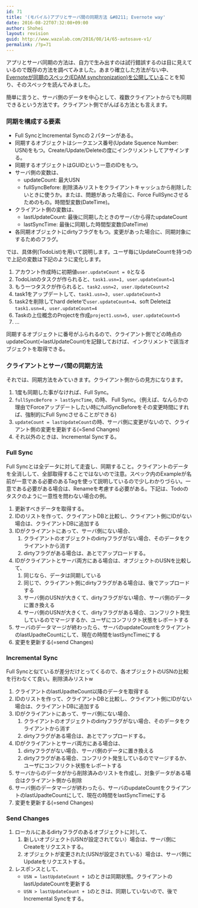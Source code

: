 ```yaml
---
id: 71
title: '(モバイル)アプリとサーバ間の同期方法 &#8211; Evernote way'
date: 2016-08-22T07:32:08+09:00
author: Shohei
layout: revision
guid: http://www.wazalab.com/2016/08/14/65-autosave-v1/
permalink: /?p=71
---
```

アプリとサーバ同期の方法は、自力で生み出すのは試行錯誤するのは目に見えているので既存の方法を調べてみました。あまり確立した方法がない中、<a href="https://dev.evernote.com/doc/articles/synchronization.php">Evernoteが同期のスペック(EDAM synchronization)を公開している</a>ことを知り、そのスペックを読んでみました。

簡単に言うと、サーバ側のデータを中心として、複数クライアントからでも同期できるという方法です。クライアント側でがんばる方法とも言えます。

<h3>同期を構成する要素</h3>

<ul>
<li>Full SyncとIncremental Syncの２パターンがある。</li>
<li>同期するオブジェクトはシークエンス番号(Update Squence Number: USN)をもつ。Create/Update/Deleteの度にインクリメントしてアサインする。</li>
<li>同期するオブジェクトはGUIDという一意のIDをもつ。</li>
<li>サーバ側の変数は、

<ul>
<li>updateCount: 最大USN</li>
<li>fullSyncBefore: 削除済みリストをクライアントキャッシュから削除したいときに使うか。または、問題があった場合に、Force FullSyncさせるためのもの。時間型変数(DateTime)。</li>
</ul></li>
<li>クライアント側の変数は、

<ul>
<li>lastUpdateCount: 最後に同期したときのサーバから得たupdateCount</li>
<li>lastSyncTime: 最後に同期した時間型変数(DateTime)</li>
</ul></li>
<li>各同期オブジェクトにdirtyフラグをもつ。変更があった場合に、同期対象にするためのフラグ。</li>
</ul>

では、具体例(TodoList)を用いて説明します。ユーザ毎にUpdateCountを持つので上記の変数は下記のように変化します。

<ol>
<li>アカウント作成時に初期値<code>user.updateCount = 0</code>となる</li>
<li>TodoListのタスクが作られると、<code>task1.usn=1, user.updateCount=1</code></li>
<li>もう一つタスクが作られると、<code>task2.usn=2, user.UpdateCount=2</code></li>
<li>task1をアップデートして、<code>task1.usn=3, user.updateCount=3</code></li>
<li>task2を削除してhard deleteで<code>user.updateCount=4</code>、soft Deleteは<code>task1.usn=4, user.updateCount=4</code></li>
<li>Taskの上位概念のProjectを作成<code>project1.usn=5, user.updateCount=5</code></li>
<li>...</li>
</ol>

同期するオブジェクトに番号がふられるので、クライアント側でどの時点のupdateCount(=lastUpdateCount)を記録しておけば、インクリメントで該当オブジェクトを取得できる。

<h3>クライアントとサーバ間の同期方法</h3>

それでは、同期方法をみていきます。クライアント側からの見方になります。

<ol>
<li>1度も同期した事がなければ、Full Sync。</li>
<li><code>fullSyncBefore &gt; lastSyncTime</code>, の時、 Full Sync。（例えば、なんらかの理由でForceアップデートしたい時にfullSyncBeforeをその変更時間にすれば、強制的にFull Syncさせることができる)</li>
<li><code>updateCount = lastUpdateCount</code>の時、サーバ側に変更がないので、クライアント側の変更を更新する(=Send Changes)</li>
<li>それ以外のときは、Incremental Syncする。</li>
</ol>

<h3>Full Sync</h3>

Full Syncとは全データに対して走査し、同期すること。クライアントのデータを全消しして、全部取得することではないので注意。スペック内のExampleが名前が一意である必要のあるTagを使って説明しているので少しわかりづらい。一意である必要がある場合は、Renameを考慮する必要がある。下記は、Todoのタスクのように一意性を問わない場合の例。

<ol>
<li>更新すべきデータを取得する。</li>
<li>IDのリストを作って、クライアントDBと比較し、クライアント側にIDがない場合は、クライアントDBに追加する</li>
<li>IDがクライアントにあって、サーバ側にない場合、

<ol>
<li>クライアントのオブジェクトのdirtyフラグがない場合、そのデータをクライアントから消す</li>
<li>dirtyフラグがある場合は、あとでアップロードする。</li>
</ol></li>
<li>IDがクライアントとサーバ両方にある場合は、オブジェクトのUSNを比較して、

<ol>
<li>同じなら、データは同期している</li>
<li>同じで、クライアント側にdirtyフラグがある場合は、後でアップロードする</li>
<li>サーバ側のUSNが大きくて、dirtyフラグがない場合、サーバ側のデータに置き換える</li>
<li>サーバ側のUSNが大きくて、dirtyフラグがある場合、コンフリクト発生しているのでマージするか、ユーザにコンフリクト状態をレポートする</li>
</ol></li>
<li>サーバのデータマージが終わったら、サーバのupdateCountをクライアントのlastUpadteCountにして、現在の時間をlastSyncTimeにする</li>
<li>変更を更新する(=send Changes)</li>
</ol>

<h3>Incremental Sync</h3>

Full Syncと似ているが差分だけとってくるので、各オブジェクトのUSNの比較を行わなくて良い。削除済みリストw

<ol>
<li>クライアントのlastUpadteCount以降のデータを取得する</li>
<li>IDのリストを作って、クライアントDBと比較し、クライアント側にIDがない場合は、クライアントDBに追加する</li>
<li>IDがクライアントにあって、サーバ側にない場合、

<ol>
<li>クライアントのオブジェクトのdirtyフラグがない場合、そのデータをクライアントから消す</li>
<li>dirtyフラグがある場合は、あとでアップロードする。</li>
</ol></li>
<li>IDがクライアントとサーバ両方にある場合は、

<ol>
<li>dirtyフラグがない場合、サーバ側のデータに置き換える</li>
<li>dirtyフラグがある場合、コンフリクト発生しているのでマージするか、ユーザにコンフリクト状態をレポートする</li>
</ol></li>
<li>サーバからのデータがから削除済みのリストを作成し、対象データがある場合はクライアント側から削除</li>
<li>サーバ側のデータマージが終わったら、サーバのupdateCountをクライアントのlastUpadteCountにして、現在の時間をlastSyncTimeにする</li>
<li>変更を更新する(=send Changes)</li>
</ol>

<h3>Send Changes</h3>

<ol>
<li>ローカルにあるdirtyフラグのあるオブジェクトに対して、

<ol>
<li>新しいオブジェクト(USNが設定されてない）場合は、サーバ側にCreateをリクエストする。</li>
<li>オブジェクトが変更された(USNが設定されている）場合は、サーバ側にUpdateをリクエストする。</li>
</ol></li>
<li>レスポンスとして、

<ul>
<li><code>USN = lastUpdateCount + 1</code>のときは同期状態。クライアントのlastUpdateCountを更新する</li>
<li><code>USN &gt; lastUpdateCount + 1</code>のときは、同期していないので、後でIncremental Syncをする。</li>
</ul></li>
</ol>